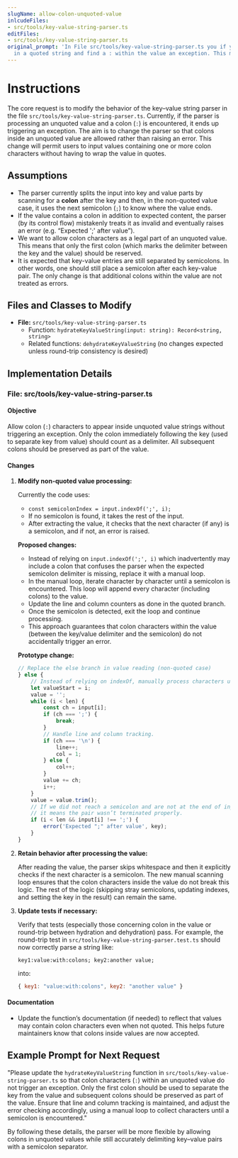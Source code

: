```yaml
---
slugName: allow-colon-unquoted-value
inlcudeFiles:
- src/tools/key-value-string-parser.ts
editFiles:
- src/tools/key-value-string-parser.ts
original_prompt: 'In File src/tools/key-value-string-parser.ts you if you are not
  in a quoted string and find a : within the value an exception. This means the'
---
```

# Instructions

The core request is to modify the behavior of the key–value string parser in the file `src/tools/key-value-string-parser.ts`. Currently, if the parser is processing an unquoted value and a colon (`:`) is encountered, it ends up triggering an exception. The aim is to change the parser so that colons inside an unquoted value are allowed rather than raising an error. This change will permit users to input values containing one or more colon characters without having to wrap the value in quotes.

## Assumptions

- The parser currently splits the input into key and value parts by scanning for a **colon** after the key and then, in the non-quoted value case, it uses the next semicolon (`;`) to know where the value ends.
- If the value contains a colon in addition to expected content, the parser (by its control flow) mistakenly treats it as invalid and eventually raises an error (e.g. “Expected ';' after value”).
- We want to allow colon characters as a legal part of an unquoted value. This means that only the first colon (which marks the delimiter between the key and the value) should be reserved.
- It is expected that key-value entries are still separated by semicolons. In other words, one should still place a semicolon after each key-value pair. The only change is that additional colons within the value are not treated as errors.

## Files and Classes to Modify

- **File:** `src/tools/key-value-string-parser.ts`
  - Function: `hydrateKeyValueString(input: string): Record<string, string>`
  - Related functions: `dehydrateKeyValueString` (no changes expected unless round-trip consistency is desired)

## Implementation Details

### File: src/tools/key-value-string-parser.ts

#### Objective

Allow colon (`:`) characters to appear inside unquoted value strings without triggering an exception. Only the colon immediately following the key (used to separate key from value) should count as a delimiter. All subsequent colons should be preserved as part of the value.

#### Changes

1. **Modify non-quoted value processing:**

   Currently the code uses:
   - `const semicolonIndex = input.indexOf(';', i);`
   - If no semicolon is found, it takes the rest of the input.
   - After extracting the value, it checks that the next character (if any) is a semicolon, and if not, an error is raised.

   **Proposed changes:**
   - Instead of relying on `input.indexOf(';', i)` which inadvertently may include a colon that confuses the parser when the expected semicolon delimiter is missing, replace it with a manual loop.
   - In the manual loop, iterate character by character until a semicolon is encountered. This loop will append every character (including colons) to the value.
   - Update the line and column counters as done in the quoted branch.
   - Once the semicolon is detected, exit the loop and continue processing.
   - This approach guarantees that colon characters within the value (between the key/value delimiter and the semicolon) do not accidentally trigger an error.
   
   **Prototype change:**
   ```ts
   // Replace the else branch in value reading (non-quoted case)
   } else {
       // Instead of relying on indexOf, manually process characters until ';' or end-of-input.
       let valueStart = i;
       value = '';
       while (i < len) {
           const ch = input[i];
           if (ch === ';') {
               break;
           }
           // Handle line and column tracking.
           if (ch === '\n') {
               line++;
               col = 1;
           } else {
               col++;
           }
           value += ch;
           i++;
       }
       value = value.trim();
       // If we did not reach a semicolon and are not at the end of input,
       // it means the pair wasn’t terminated properly.
       if (i < len && input[i] !== ';') {
           error('Expected ";" after value', key);
       }
   }
   ```

2. **Retain behavior after processing the value:**

   After reading the value, the parser skips whitespace and then it explicitly checks if the next character is a semicolon. The new manual scanning loop ensures that the colon characters inside the value do not break this logic. The rest of the logic (skipping stray semicolons, updating indexes, and setting the key in the result) can remain the same.

3. **Update tests if necessary:**

   Verify that tests (especially those concerning colon in the value or round-trip between hydration and dehydration) pass. For example, the round-trip test in `src/tools/key-value-string-parser.test.ts` should now correctly parse a string like:
   ```
   key1:value:with:colons; key2:another value;
   ```
   into:
   ```js
   { key1: "value:with:colons", key2: "another value" }
   ```

#### Documentation

- Update the function’s documentation (if needed) to reflect that values may contain colon characters even when not quoted. This helps future maintainers know that colons inside values are now accepted.

## Example Prompt for Next Request

"Please update the `hydrateKeyValueString` function in `src/tools/key-value-string-parser.ts` so that colon characters (`:`) within an unquoted value do not trigger an exception. Only the first colon should be used to separate the key from the value and subsequent colons should be preserved as part of the value. Ensure that line and column tracking is maintained, and adjust the error checking accordingly, using a manual loop to collect characters until a semicolon is encountered."

By following these details, the parser will be more flexible by allowing colons in unquoted values while still accurately delimiting key–value pairs with a semicolon separator.